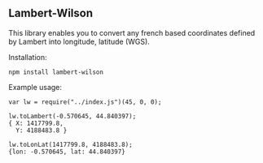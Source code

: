 ## Lambert-Wilson


This library enables you to convert any french based coordinates defined by Lambert into longitude, latitude (WGS).

Installation:

```
npm install lambert-wilson
```

Example usage:

```
var lw = require("../index.js")(45, 0, 0);

lw.toLambert(-0.570645, 44.840397);
{ X: 1417799.8,
  Y: 4188483.8 }

lw.toLonLat(1417799.8, 4188483.8);
{lon: -0.570645, lat: 44.840397}

```
